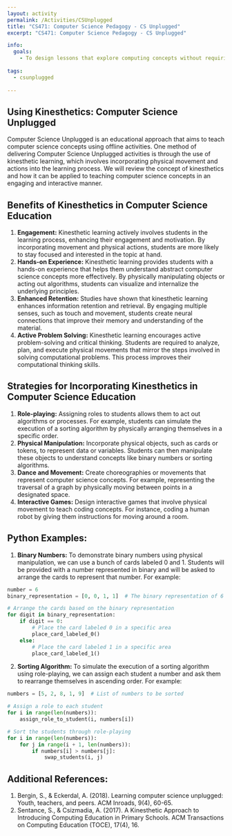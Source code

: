 ```yaml
---
layout: activity
permalink: /Activities/CSUnplugged
title: "CS471: Computer Science Pedagogy - CS Unplugged"
excerpt: "CS471: Computer Science Pedagogy - CS Unplugged"

info:
  goals: 
    - To design lessons that explore computing concepts without requiring the use of computing technology
        
tags:
  - csunplugged
  
---
```


## Using Kinesthetics: Computer Science Unplugged
Computer Science Unplugged is an educational approach that aims to teach computer science concepts using offline activities. One method of delivering Computer Science Unplugged activities is through the use of kinesthetic learning, which involves incorporating physical movement and actions into the learning process. We will review the concept of kinesthetics and how it can be applied to teaching computer science concepts in an engaging and interactive manner.

## Benefits of Kinesthetics in Computer Science Education
1. **Engagement:** Kinesthetic learning actively involves students in the learning process, enhancing their engagement and motivation. By incorporating movement and physical actions, students are more likely to stay focused and interested in the topic at hand.
2. **Hands-on Experience:** Kinesthetic learning provides students with a hands-on experience that helps them understand abstract computer science concepts more effectively. By physically manipulating objects or acting out algorithms, students can visualize and internalize the underlying principles.
3. **Enhanced Retention:** Studies have shown that kinesthetic learning enhances information retention and retrieval. By engaging multiple senses, such as touch and movement, students create neural connections that improve their memory and understanding of the material.
4. **Active Problem Solving:** Kinesthetic learning encourages active problem-solving and critical thinking. Students are required to analyze, plan, and execute physical movements that mirror the steps involved in solving computational problems. This process improves their computational thinking skills.

## Strategies for Incorporating Kinesthetics in Computer Science Education
1. **Role-playing:** Assigning roles to students allows them to act out algorithms or processes. For example, students can simulate the execution of a sorting algorithm by physically arranging themselves in a specific order.
2. **Physical Manipulation:** Incorporate physical objects, such as cards or tokens, to represent data or variables. Students can then manipulate these objects to understand concepts like binary numbers or sorting algorithms.
3. **Dance and Movement:** Create choreographies or movements that represent computer science concepts. For example, representing the traversal of a graph by physically moving between points in a designated space.
4. **Interactive Games:** Design interactive games that involve physical movement to teach coding concepts. For instance, coding a human robot by giving them instructions for moving around a room.

## Python Examples:
1. **Binary Numbers:** To demonstrate binary numbers using physical manipulation, we can use a bunch of cards labeled 0 and 1. Students will be provided with a number represented in binary and will be asked to arrange the cards to represent that number. For example:

```python
number = 6
binary_representation = [0, 0, 1, 1]  # The binary representation of 6

# Arrange the cards based on the binary representation
for digit in binary_representation:
    if digit == 0:
        # Place the card labeled 0 in a specific area
        place_card_labeled_0()
    else:
        # Place the card labeled 1 in a specific area
        place_card_labeled_1()
```

2. **Sorting Algorithm:** To simulate the execution of a sorting algorithm using role-playing, we can assign each student a number and ask them to rearrange themselves in ascending order. For example:

```python
numbers = [5, 2, 8, 1, 9]  # List of numbers to be sorted

# Assign a role to each student
for i in range(len(numbers)):
    assign_role_to_student(i, numbers[i])

# Sort the students through role-playing
for i in range(len(numbers)):
    for j in range(i + 1, len(numbers)):
        if numbers[i] > numbers[j]:
            swap_students(i, j)
```

## Additional References:
1. Bergin, S., & Eckerdal, A. (2018). Learning computer science unplugged: Youth, teachers, and peers. ACM Inroads, 9(4), 60-65.
2. Sentance, S., & Csizmadia, A. (2017). A Kinesthetic Approach to Introducing Computing Education in Primary Schools. ACM Transactions on Computing Education (TOCE), 17(4), 16.


